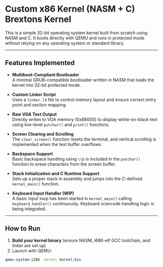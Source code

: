 # Custom x86 Kernel (NASM + C) Brextons Kernel

This is a simple 32-bit operating system kernel built from scratch using NASM and C. It boots directly with QEMU and runs in protected mode without relying on any operating system or standard library.

---

## Features Implemented

- **Multiboot-Compliant Bootloader**  
  A minimal GRUB-compatible bootloader written in NASM that loads the kernel into 32-bit protected mode.

- **Custom Linker Script**  
  Uses a `linker.ld` file to control memory layout and ensure correct entry point and section mapping.

- **Raw VGA Text Output**  
  Directly writes to VGA memory (0xB8000) to display white-on-black text using low-level `putchar()` and `print()` functions.

- **Screen Clearing and Scrolling**  
  The `clear_screen()` function resets the terminal, and vertical scrolling is implemented when the text buffer overflows.

- **Backspace Support**  
  Basic backspace handling using `\\b` is included in the `putchar()` function to erase characters from the screen buffer.

- **Stack Initialization and C Runtime Support**  
  Sets up a proper stack in assembly and jumps into the C-defined `kernel_main()` function.

- **Keyboard Input Handler (WIP)**  
  A basic input loop has been started in `kernel_main()` calling `keyboard_handler()` continuously. Keyboard scancode handling logic is being integrated.

---

## How to Run

1. **Build your kernel binary** (ensure NASM, i686-elf GCC toolchain, and linker are set up)
2. Launch with QEMU:

```bash
qemu-system-i386 -kernel kernel.bin
